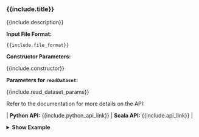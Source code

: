 
<div class="h3-box" markdown="1">

### {{include.title}}

{{include.description}}

**Input File Format:**

```
{{include.file_format}}
```

**Constructor Parameters:**

{{include.constructor}}

**Parameters for `readDataset`:**

{{include.read_dataset_params}}

Refer to the documentation for more details on the API:

| **Python API:** {{include.python_api_link}} | **Scala API:** {{include.api_link}} |

<details>

<summary class="button"><b>Show Example</b></summary>

<div class="tabs-box" markdown="1">

{% include programmingLanguageSelectScalaPython.html %}

```python
{{include.python_example}}
```

```scala
{{include.scala_example}}
```

</div>

</details>

</div>
